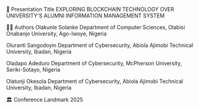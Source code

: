 🧠 Presentation Title
EXPLORING BLOCKCHAIN TECHNOLOGY OVER UNIVERSITY'S ALUMNI INFORMATION MANAGEMENT SYSTEM

👨‍💻 Authors
Olakunle Solanke
Department of Computer Sciences, Olabisi Onabanjo University, Ago-Iwoye, Nigeria

Oluranti Sangodoyin
Department of Cybersecurity, Abiola Ajimobi Technical University, Ibadan, Nigeria

Oladapo Adeduro
Department of Cybersecurity, McPherson University, Seriki-Sotayo, Nigeria

Olatunji Okesola
Department of Cybersecurity, Abiola Ajimobi Technical University, Ibadan, Nigeria

🏛️ Conference
Landmark 2025
